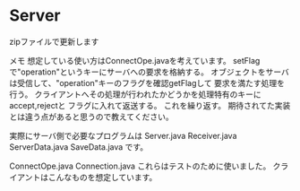 # Server
zipファイルで更新します

メモ
想定している使い方はConnectOpe.javaを考えています。
setFlagで"operation"というキーにサーバへの要求を格納する。
オブジェクトをサーバは受信して、"operation"キーのフラグを確認getFlagして
要求を満たす処理を行う。
クライアントへその処理が行われたかどうかを処理特有のキーにaccept,rejectと
フラグに入れて返送する。
これを繰り返す。
期待されてた実装とは違う点があると思うので教えてください。

実際にサーバ側で必要なプログラムは
Server.java
Receiver.java
ServerData.java
SaveData.java
です。

ConnectOpe.java
Connection.java
これらはテストのために使いました。
クライアントはこんなものを想定しています。
